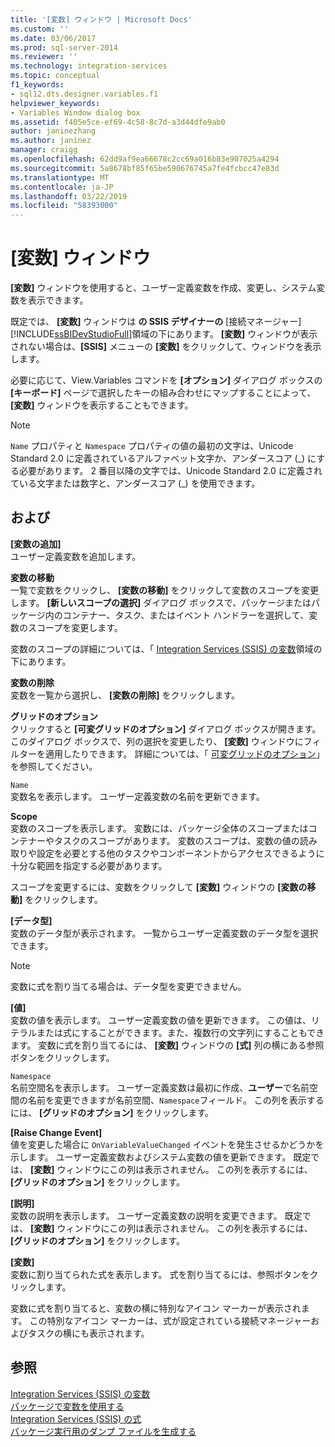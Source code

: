 ```yaml
---
title: '[変数] ウィンドウ | Microsoft Docs'
ms.custom: ''
ms.date: 03/06/2017
ms.prod: sql-server-2014
ms.reviewer: ''
ms.technology: integration-services
ms.topic: conceptual
f1_keywords:
- sql12.dts.designer.variables.f1
helpviewer_keywords:
- Variables Window dialog box
ms.assetid: f405e5ce-ef69-4c58-8c7d-a3d44dfe9ab0
author: janinezhang
ms.author: janinez
manager: craigg
ms.openlocfilehash: 62dd9af9ea66678c2cc69a016b83e907025a4294
ms.sourcegitcommit: 5a8678bf85f65be590676745a7fe4fcbcc47e83d
ms.translationtype: MT
ms.contentlocale: ja-JP
ms.lasthandoff: 03/22/2019
ms.locfileid: "58393000"
---
```

# <a name="variables-window"></a>[変数] ウィンドウ
  **[変数]** ウィンドウを使用すると、ユーザー定義変数を作成、変更し、システム変数を表示できます。  
  
 既定では、 **[変数]** ウィンドウは **の SSIS デザイナーの** [接続マネージャー] [!INCLUDE[ssBIDevStudioFull](../includes/ssbidevstudiofull-md.md)]領域の下にあります。 **[変数]** ウィンドウが表示されない場合は、**[SSIS]** メニューの **[変数]** をクリックして、ウィンドウを表示します。  
  
 必要に応じて、View.Variables コマンドを **[オプション]** ダイアログ ボックスの **[キーボード]** ページで選択したキーの組み合わせにマップすることによって、 **[変数]** ウィンドウを表示することもできます。  
  
> [!NOTE]
>  `Name` プロパティと `Namespace` プロパティの値の最初の文字は、Unicode Standard 2.0 に定義されているアルファベット文字か、アンダースコア (_) にする必要があります。 2 番目以降の文字では、Unicode Standard 2.0 に定義されている文字または数字と、アンダースコア (\_) を使用できます。  
  
## <a name="options"></a>および  
 **[変数の追加]**  
 ユーザー定義変数を追加します。  
  
 **変数の移動**  
 一覧で変数をクリックし、 **[変数の移動]** をクリックして変数のスコープを変更します。 **[新しいスコープの選択]** ダイアログ ボックスで、パッケージまたはパッケージ内のコンテナー、タスク、またはイベント ハンドラーを選択して、変数のスコープを変更します。  
  
 変数のスコープの詳細については、「 [Integration Services &#40;SSIS&#41; の変数](integration-services-ssis-variables.md)領域の下にあります。  
  
 **変数の削除**  
 変数を一覧から選択し、 **[変数の削除]** をクリックします。  
  
 **グリッドのオプション**  
 クリックすると **[可変グリッドのオプション]** ダイアログ ボックスが開きます。このダイアログ ボックスで、列の選択を変更したり、 **[変数]** ウィンドウにフィルターを適用したりできます。 詳細については、「 [可変グリッドのオプション](../../2014/integration-services/variable-grid-options.md)」を参照してください。  
  
 `Name`  
 変数名を表示します。 ユーザー定義変数の名前を更新できます。  
  
 **Scope**  
 変数のスコープを表示します。 変数には、パッケージ全体のスコープまたはコンテナーやタスクのスコープがあります。 変数のスコープは、変数の値の読み取りや設定を必要とする他のタスクやコンポーネントからアクセスできるように十分な範囲を指定する必要があります。  
  
 スコープを変更するには、変数をクリックして **[変数]** ウィンドウの **[変数の移動]** をクリックします。  
  
 **[データ型]**  
 変数のデータ型が表示されます。 一覧からユーザー定義変数のデータ型を選択できます。  
  
> [!NOTE]  
>  変数に式を割り当てる場合は、データ型を変更できません。  
  
 **[値]**  
 変数の値を表示します。 ユーザー定義変数の値を更新できます。 この値は、リテラルまたは式にすることができます。また、複数行の文字列にすることもできます。 変数に式を割り当てるには、 **[変数]** ウィンドウの **[式]** 列の横にある参照ボタンをクリックします。  
  
 `Namespace`  
 名前空間名を表示します。 ユーザー定義変数は最初に作成、**ユーザー**で名前空間の名前を変更できますが名前空間、`Namespace`フィールド。 この列を表示するには、 **[グリッドのオプション]** をクリックします。  
  
 **[Raise Change Event]**  
 値を変更した場合に `OnVariableValueChanged` イベントを発生させるかどうかを示します。 ユーザー定義変数およびシステム変数の値を更新できます。 既定では、 **[変数]** ウィンドウにこの列は表示されません。 この列を表示するには、 **[グリッドのオプション]** をクリックします。  
  
 **[説明]**  
 変数の説明を表示します。 ユーザー定義変数の説明を変更できます。 既定では、 **[変数]** ウィンドウにこの列は表示されません。 この列を表示するには、 **[グリッドのオプション]** をクリックします。  
  
 **[変数]**  
 変数に割り当てられた式を表示します。 式を割り当てるには、参照ボタンをクリックします。  
  
 変数に式を割り当てると、変数の横に特別なアイコン マーカーが表示されます。 この特別なアイコン マーカーは、式が設定されている接続マネージャーおよびタスクの横にも表示されます。  
  
## <a name="see-also"></a>参照  
 [Integration Services &#40;SSIS&#41; の変数](integration-services-ssis-variables.md)   
 [パッケージで変数を使用する](../../2014/integration-services/use-variables-in-packages.md)   
 [Integration Services &#40;SSIS&#41; の式](expressions/integration-services-ssis-expressions.md)   
 [パッケージ実行用のダンプ ファイルを生成する](troubleshooting/generating-dump-files-for-package-execution.md)  
  
  
